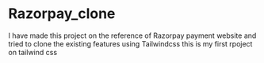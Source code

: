 # Razorpay_clone
I have made this project on the reference of Razorpay payment website and tried to clone the existing features using Tailwindcss
this is my first rpoject on tailwind css

